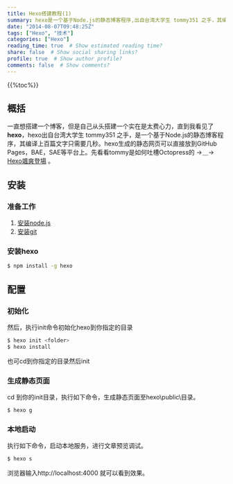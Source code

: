 ```yaml
---
title: Hexo搭建教程(1)
summary: hexo是一个基于Node.js的静态博客程序,出自台湾大学生 tommy351 之手，其编译上百篇文字只需要几秒。
date: "2014-08-07T09:48:25Z"
tags: ["Hexo", "技术"]
categories: ["Hexo"]
reading_time: true  # Show estimated reading time?
share: false  # Show social sharing links?
profile: true  # Show author profile?
comments: false  # Show comments?
---
```

{{%toc%}}

## 概括

一直想搭建一个博客，但是自己从头搭建一个实在是太费心力，直到我看见了**hexo**，hexo出自台湾大学生 tommy351 之手，是一个基于Node.js的静态博客程序，其编译上百篇文字只需要几秒。hexo生成的静态网页可以直接放到GitHub Pages，BAE，SAE等平台上。先看看tommy是如何吐槽Octopress的 →＿→ [Hexo颯爽登場](http://zespia.tw/blog/2012/10/11/hexo-debut) 。
## 安装
### 准备工作
1. [安装node.js](http://nodejs.org/)
2. [安装git](http://git-scm.com/)

### 安装hexo
``` bash
$ npm install -g hexo
```
## 配置
### 初始化
然后，执行init命令初始化hexo到你指定的目录
``` bash
$ hexo init <folder>
$ hexo install
```
也可cd到你指定的目录然后init
### 生成静态页面
cd 到你的init目录，执行如下命令，生成静态页面至hexo\public\目录。
``` bash
$ hexo g
```
### 本地启动
执行如下命令，启动本地服务，进行文章预览调试。

```bash
$ hexo s
```
浏览器输入http://localhost:4000 就可以看到效果。
